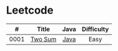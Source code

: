 # Leetcode
| #  |Title	 | Java	 |Difficulty|
|:--:|:-----:|:-----:|:------:|
|0001|[Two Sum](https://leetcode.com/problems/two-sum/)|[Java](https://github.com/kwy518/leetcode/blob/master/src/0001_Two%20Sum.java)	   	 | Easy     |

